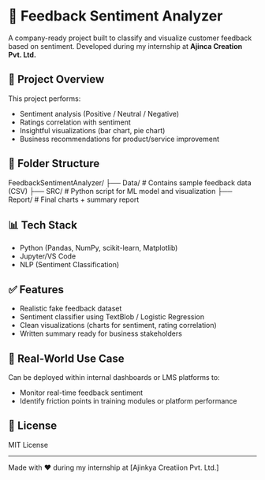 # 🧠 Feedback Sentiment Analyzer

A company-ready project built to classify and visualize customer feedback based on sentiment. Developed during my internship at **Ajinca Creation Pvt. Ltd.**

## 🚀 Project Overview

This project performs:

- Sentiment analysis (Positive / Neutral / Negative)
- Ratings correlation with sentiment
- Insightful visualizations (bar chart, pie chart)
- Business recommendations for product/service improvement

## 📁 Folder Structure

FeedbackSentimentAnalyzer/
├── Data/ # Contains sample feedback data (CSV)
├── SRC/ # Python script for ML model and visualization
├── Report/ # Final charts + summary report

## 📊 Tech Stack

- Python (Pandas, NumPy, scikit-learn, Matplotlib)
- Jupyter/VS Code
- NLP (Sentiment Classification)

## ✅ Features

- Realistic fake feedback dataset
- Sentiment classifier using TextBlob / Logistic Regression
- Clean visualizations (charts for sentiment, rating correlation)
- Written summary ready for business stakeholders

## 📂 Real-World Use Case

Can be deployed within internal dashboards or LMS platforms to:

- Monitor real-time feedback sentiment
- Identify friction points in training modules or platform performance

## 📜 License

MIT License

---

Made with ❤️ during my internship at [Ajinkya Creatiion Pvt. Ltd.]
